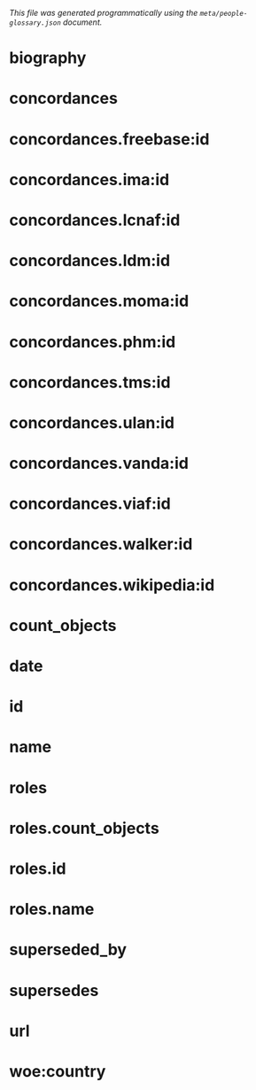 _This file was generated programmatically using the `meta/people-glossary.json` document._

biography
==

concordances
==

concordances.freebase:id
==

concordances.ima:id
==

concordances.lcnaf:id
==

concordances.ldm:id
==

concordances.moma:id
==

concordances.phm:id
==

concordances.tms:id
==

concordances.ulan:id
==

concordances.vanda:id
==

concordances.viaf:id
==

concordances.walker:id
==

concordances.wikipedia:id
==

count_objects
==

date
==

id
==

name
==

roles
==

roles.count_objects
==

roles.id
==

roles.name
==

superseded_by
==

supersedes
==

url
==

woe:country
==

